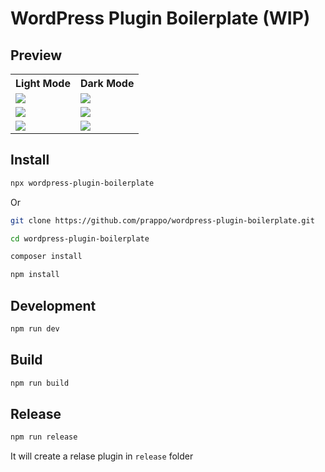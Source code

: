 # WordPress Plugin Boilerplate (WIP)
## Preview

<table>
  <tr>
    <th>Light Mode</th>
    <th>Dark Mode</th>
  </tr>
  <tr>
    <td><img src="artworks/images/dashboard-light.png" /></td>
    <td><img src="artworks/images/dashboard-dark.png" /></td>
    
  </tr>
  <tr>
    <td><img src="artworks/images/inbox-light.png" /></td>
    <td><img src="artworks/images/inbox-dark.png" /></td>
    
  </tr>
    <tr>
    <td><img src="artworks/images/settings-light.png" /></td>
    <td><img src="artworks/images/settings-dark.png" /></td>
    
  </tr>
</table>

## Install
```bash
npx wordpress-plugin-boilerplate
```
Or 
```bash
git clone https://github.com/prappo/wordpress-plugin-boilerplate.git
```
```bash
cd wordpress-plugin-boilerplate
```
```bash
composer install
```
```bash
npm install
```

## Development

```bash
npm run dev
```

## Build

```bash
npm run build
```

## Release

```bash
npm run release
```

It will create a relase plugin in `release` folder
